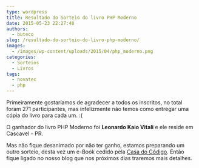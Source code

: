 ```yaml
---
type: wordpress
title: Resultado do Sorteio do livro PHP Moderno
date: 2015-05-23 22:27:48
authors:
  - buteco
slug: /resultado-do-sorteio-do-livro-php-moderno/
images:
  - /images/wp-content/uploads/2015/04/php_moderno.png
categories:
  - Sorteios
  - Livros
tags:
  - novatec
  - php
---
```


Primeiramente gostaríamos de agradecer a todos os inscritos, no total foram 271 participantes, mas infelizmente não temos como entregar uma cópia do livro para cada um. :(

O ganhador do livro PHP Moderno foi <strong>Leonardo Kaio Vitali</strong> e ele reside em Cascavel - PR.

Mas não fique desanimado por não ter ganho, estamos preparando um outro sorteio, desta vez um e-Book cedido pela <a href="http://www.casadocodigo.com.br/" target="_blank">Casa do Código</a>. Então fique ligado no nosso blog que nos próximos dias traremos mais detalhes.
